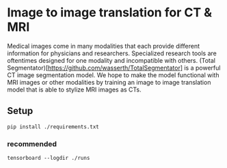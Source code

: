 # Image to image translation for CT & MRI
Medical images come in many modalities that each provide different information for physicians and researchers. Specialized research tools are oftentimes designed for one modality and incompatible with others. (Total Segmentator)[https://github.com/wasserth/TotalSegmentator] is a powerful CT image segmentation model. We hope to make the model functional with MRI images or other modalities by training an image to image translation model that is able to stylize MRI images as CTs.

## Setup
```pip install ./requirements.txt```
### recommended
```tensorboard --logdir ./runs```